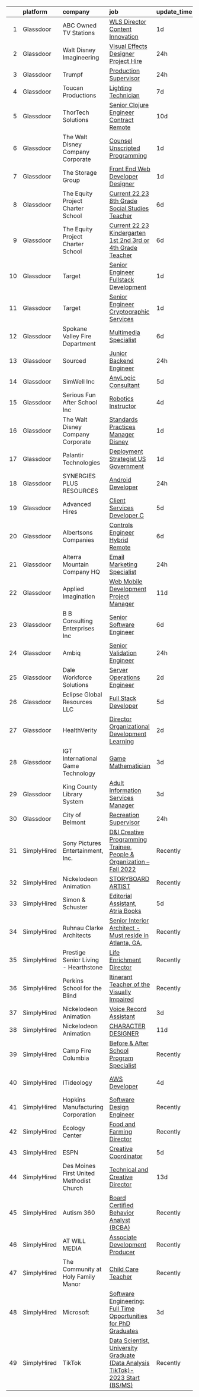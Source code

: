 

|    | platform    | company                                  | job                                                                                                                                                                                                                                                                                                                                                                                                                                                                                                                                                                                                                                                                                                                                                                                                                                                                                                                                                                                                                                                                                                                                                                                                                                                                                                                                                                                                                                                                                    | update_time   | location                       |
|---:|:------------|:-----------------------------------------|:---------------------------------------------------------------------------------------------------------------------------------------------------------------------------------------------------------------------------------------------------------------------------------------------------------------------------------------------------------------------------------------------------------------------------------------------------------------------------------------------------------------------------------------------------------------------------------------------------------------------------------------------------------------------------------------------------------------------------------------------------------------------------------------------------------------------------------------------------------------------------------------------------------------------------------------------------------------------------------------------------------------------------------------------------------------------------------------------------------------------------------------------------------------------------------------------------------------------------------------------------------------------------------------------------------------------------------------------------------------------------------------------------------------------------------------------------------------------------------------|:--------------|:-------------------------------|
|  1 | Glassdoor   | ABC Owned TV Stations                    | [WLS  Director   Content Innovation](https://www.glassdoor.com/partner/jobListing.htm?pos=118&ao=1110586&s=58&guid=0000018359c10939bdd95aba8b64fe0e&src=GD_JOB_AD&t=SR&vt=w&cs=1_8c94d5ef&cb=1663658167030&jobListingId=1008147927913&cpc=C19BE7EA145E205E&jrtk=3-0-1gdcs22avjigq801-1gdcs22bgk26o800-43422154e3b0d8ac--6NYlbfkN0DAFTyt7pbDCC2JPO79CSdi1dIb81yjczP5qsKcZIxgiYm3-7g-689UvJS8MdHcuGOOTsuXguKnA8-nXfXWhSHo9UOr9CXe7372_XeMfSIqbdX-uBzjUJYbtIQHYjFrLbSz7NjjQpRcPE64b_VQStvMJVeeciNnNMHpfqCn7aVNbV9OW4xzjT9Ml9EptYyLW7OiBwKy39TbLVM31MElAy0BqRrT3qoVpfxogKoukchpo3GubnLo7DSWzi0kYIP1MrPJeuXPrAgaBBbjb_myL4tIjagmD3PadXQYFlmX4Fh5WBJQjXLwAc6idnBRMXrnuDWBl-1OxYiaIKhimSmUxPMKln57N8PZ8c4jdmUwDPdPznVeqdu9mY2SKHM8BBNuZHxEmExrXiSkfYITeR2U3a660_pSczSI2E2LWrYZvM6INS-JofQNqzUIMWssZB1RDsE%3D)                                                                                                                                                                                                                                                                                                                                                                                                                                                                                                                                                                                                                                                                                 | 1d            | Chicago, IL                    |
|  2 | Glassdoor   | Walt Disney Imagineering                 | [Visual Effects Designer  Project Hire](https://www.glassdoor.com/partner/jobListing.htm?pos=127&ao=1110586&s=58&guid=0000018359c10939bdd95aba8b64fe0e&src=GD_JOB_AD&t=SR&vt=w&cs=1_6796990f&cb=1663658167031&jobListingId=1008149797574&cpc=451933188B21919D&jrtk=3-0-1gdcs22avjigq801-1gdcs22bgk26o800-08734edc98213cb1--6NYlbfkN0DAFTyt7pbDCC2JPO79CSdi1dIb81yjczP5qsKcZIxgiYm3-7g-689UDqHItQTwke_1iYTX3ZIPK_p2U2SmgmUPBBM1sa_qXvgZ_RYurdh-p181xA1JoYNLkPfGMQHG5B88g_mdJRiIFx_NMvbfZ-lZTnWrzYvFT_WOEZ3HB8NRDIq33n3kqUP0cJYio7gmqqKLRY6QmPbuxbI3EdsJsiQxI5rsZCap_TG2sqLRhJ26623HHNmTdWDt_mI6_zPWNQXi8Y9E-5DrWMYNkal-ybxktD5Q6sR5-3KEdWRYjm5vzL0EZtD97eMW1-giFM4b_oqlnHBgtHYsG0xcPx23x1Jto-haEsmtIbgxfVBH2kxPpuCVctYx1hd9G2ah_KPEE1c9j89nw_KI2si_UzjQOHimOgaAb6NCcLDlO6KipKIXXvo-b7R4nNqP_bvMZAf-e7Q%3D)                                                                                                                                                                                                                                                                                                                                                                                                                                                                                                                                                                                                                                                                              | 24h           | Glendale, CA                   |
|  3 | Glassdoor   | Trumpf                                   | [Production Supervisor](https://www.glassdoor.com/partner/jobListing.htm?pos=114&ao=1110586&s=58&guid=0000018359c10939bdd95aba8b64fe0e&src=GD_JOB_AD&t=SR&vt=w&cs=1_9962e0bf&cb=1663658167030&jobListingId=1008148711550&cpc=D7FE8E303655E3F3&jrtk=3-0-1gdcs22avjigq801-1gdcs22bgk26o800-be499f9201c7977c--6NYlbfkN0DAajJOpGahrbyAr0h8cwItWt2bvbpcx7h8ci7DZnKRL7cxwjbfQYQavhRcum-HV3mO9r5mebsfzr6hfR_o6ntpCJy9TP0FJKJ3mgkoMXlC4lmr2RN9-wFq7D-rpiY2JJQfHE4TQxH3aqlbv-fqDpwzbwdZQtF1B-9MYoTLLv54t8lJk8Su0AOPrGarRTE9wPkwrO1bz8bn6h-sGUtGhoyBLKKmvnqgZtORLYK6Odh_fsiybzkcs2twMV9EQ0bY2ObEZzTYz4J4TA3QHx1XtQqI26Re_FvsgIUhim5Y_g2P4cRvXIOzuMnMXLNdgBFL8_ZHtwgPPwcKKdELeqjLVdvr7v8Btdj9CV2HdQ2L9hKyuVYfVbMarj3HXaw1uuJDFidsVXPPYOSAJ27iJxIIAUe6wLX8cr_zXzkbDWhE0H5YyYCB4xRNLKf32D6NaqSTpLMz4_nDo2E-eTCTKTCdbsJ8UtFJCliD-CGv2j_ICm7iZoBLqqAikLLFmJw2ohk6EwtOTI9UHMnoxkU4KBKz63Lf4kjXuKI92m_KkhdlrIXockVp8_drBZnBQX9ophfw2SjsKdlbk4SfobPXOmGvJwFLMQUULhqi801jCGpHX3sW6JJ2n6aTgnQZGHJasFwBojQK_DIanqSXfmBEWqjL3u4rFQFPlKBwGCIn2hdYtg86XCb44hd6Cu1J)                                                                                                                                                                                                                                                                                                                                                                                                                                            | 24h           | Farmington, CT                 |
|  4 | Glassdoor   | Toucan Productions                       | [Lighting Technician](https://www.glassdoor.com/partner/jobListing.htm?pos=126&ao=1110586&s=58&guid=0000018359c10939bdd95aba8b64fe0e&src=GD_JOB_AD&t=SR&vt=w&ea=1&cs=1_ed171e2f&cb=1663658167031&jobListingId=1008135291578&cpc=21001CD36CB5FE0E&jrtk=3-0-1gdcs22avjigq801-1gdcs22bgk26o800-c47adbf1b617e444--6NYlbfkN0Br99niblOCACIvn1Ip59jhNF7EKT3UotDecxbFzoS5DsstBj_DIRksbR4HBJ_ZMbjkvDmOyGNeJ9TF0fNMCUVy0MOoTtoyh3ORMI2RVBc5jTRzcjFFycmhgcAhYoLTmAuqJ3yuvKLMXGvcndLEHbcW9mC6_YoKgv374I9m9I6XOh-7Tk8lCoTXuNnaoeE60hfPJ5k-an-JVcx76ZdxJ-bJL_WTYNVXyv9e4XYSbOyHhSSEt61y9RJFszsTO4mw6HCV2dO8V1CEaPlPfVHXpc1Sh1ReVlwJbJ2WgUwJJPoA1ROhyKffaQjA7vlikO2jldLqc_n8_LYdpGnAJ4sAjjKEX4cBug1PFEW9m-gf3nTOpjpFyjaFF3mjto5ZqvJLJ49qlPDrK7Nh8Nnm1T7w93i6I0NE3xqjIouEbldHldEkabXEfRVO3Xo-j5ZZOy3r6y_jFpqlaiDvceudZ0WH78eyu84yOyKcUggS06IBM2KWaNbMZNKjpubA_wLVae7OlGc%3D)                                                                                                                                                                                                                                                                                                                                                                                                                                                                                                                                                                                                                           | 7d            | Oklahoma City, OK              |
|  5 | Glassdoor   | ThorTech Solutions                       | [Senior Clojure Engineer   Contract  Remote](https://www.glassdoor.com/partner/jobListing.htm?pos=113&ao=1110586&s=58&guid=0000018359c10939bdd95aba8b64fe0e&src=GD_JOB_AD&t=SR&vt=w&ea=1&cs=1_c6e1c35b&cb=1663658167030&jobListingId=1008129311055&cpc=F17331D9BECC482A&jrtk=3-0-1gdcs22avjigq801-1gdcs22bgk26o800-e3635677af0a4e16--6NYlbfkN0C01UNaBQ680rhInzVQmCw0TGPaO4jl8CGKEaY9c_l_ws76hJBgSx13N1Eegf237OOJ6pdBqqCGPLeSfH_TFDv-KA6QprrhATSAw3tKH75oMXPk1K6qDepyeCc9Muqu_qOdewzK-uSf9TkbdNaKH3R4K9BnBLnvZX5ao6DFuQgouTAzAJJ8yCJxIUzhgYDxdEwrFvhk0FWxiffKpYh5J8AWqUlWb08_PysWCsNH0iOrjF3yKYqXKXAIDmmpr__5oK0T0Jw7WuYqkgvX38UVQLT0Ixmw63ReZU6HOBFxIlWE4Aa12JSZSAPSVD5sP6HDavaHHAbJ_5BmKFW2_zDmJwxR8aP-kRvPeLPg0D-Q5Rd8V8XcVMNG3tX2eCz5DMvXSMGrdRnRg1_-4hCDqIagYvkeYYb0qPCOXcIU2kIn19KplGOG30yTMoqD7zplMlX_a_y0OvNVM3a1RyGGvH-SlZ442_hfOaDdYRyHdF-ma95EeB4BFJpx4llkiP8Lh8CNFvaL2-Sd9l4B7wmQomBFUzcU)                                                                                                                                                                                                                                                                                                                                                                                                                                                                                                                                                                                  | 10d           | Armonk, NY                     |
|  6 | Glassdoor   | The Walt Disney Company  Corporate       | [Counsel  Unscripted Programming](https://www.glassdoor.com/partner/jobListing.htm?pos=106&ao=1110586&s=58&guid=0000018359c10939bdd95aba8b64fe0e&src=GD_JOB_AD&t=SR&vt=w&cs=1_6c6b3957&cb=1663658167028&jobListingId=1008147927899&cpc=ACAF1607C5C1E404&jrtk=3-0-1gdcs22avjigq801-1gdcs22bgk26o800-6a64e21ee33c7aee--6NYlbfkN0DAFTyt7pbDCC2JPO79CSdi1dIb81yjczP5qsKcZIxgiYm3-7g-689UEQatzShMJRW3XKy3Dg7TXGxE0Ig6ecG7u0ReRPkMakqQTw3njJXxNTxDyt6n7d202nzghcTyOe6R1ZtKJLOFqNqUUd5ni3P-IcnAEo4YbGJ5xUaME4uUbvlI5PiBBwsfG9Kw55J0xcECD1W68KlLgFJLxTsEumk-wA6Y2fGH-S3Z5X9wHbFnPT2_-yVqzvdky4i2ttvQ4g23-Oz7Szu-CWkfw72iGFxTaWsaBBV8NH-rQQy1CnaVg_BoT5j3afVEc2J3N-QPHW1Es3da0ie6rybTiaTuCyBQXafXLLu_t2I9_HN4QbaneRk2EWy4paSQhpCX36OLYQQPlt6Qcgh272jX2Mr5IRgVD0U9iaYhGlQ4Hb05fxngLWBd0dRWAQei)                                                                                                                                                                                                                                                                                                                                                                                                                                                                                                                                                                                                                                                                                                  | 1d            | Burbank, CA                    |
|  7 | Glassdoor   | The Storage Group                        | [Front End Web Developer Designer](https://www.glassdoor.com/partner/jobListing.htm?pos=129&ao=1110586&s=58&guid=0000018359c10939bdd95aba8b64fe0e&src=GD_JOB_AD&t=SR&vt=w&ea=1&cs=1_a7b818f4&cb=1663658167031&jobListingId=1008148051608&cpc=F5E96E35A1725171&jrtk=3-0-1gdcs22avjigq801-1gdcs22bgk26o800-78d3d8d32a8798a4--6NYlbfkN0CM5qzwNN5bybBVuLZDII3S9Xzab22_tmJMvC2L_2_-xJYtLxOT5WdC4Q_Cnh3dag0itQZ3fpXoyHSMiw-_rJ68ItzGMx7A3NjmVksU-eR7hSiSxf-PmSpQmZOBNLenXWdxG-w5kESHOJ7-oDeCl9EUm_r_g-p2dSSk-UNX-KexW7pKVquzrVD4AV4Q9BEqD7QlWilPN2clNkRX2O_VGlGFvaZLOdMcTUt1CZD43avTJKcDbcZeprGriIV_7ROwEXyEf5mCuz8GB8c5KHqhkbUm23kUYsEbXXf6xXx4tlRHzmruGlSl8vIpkI0tmLlcEEGkpxTEI8DHLi4fGBX5N6U1BhPOMTlRVW0qEWVopYGkm6o0tzcaENmD5M2bo9vVEy9zR8e79E6T_02Ytu9ujskqW82SzjUspyt3BBLmJL06CazyEnOmHSIU0L65FCDlqTTTpc6VbZ9jx0TEDWHkEibcp4K2segLzgY7FvPoJGxw1-51tsE5ZN-982EKdo8PcRw%3D)                                                                                                                                                                                                                                                                                                                                                                                                                                                                                                                                                                                                              | 1d            | Remote                         |
|  8 | Glassdoor   | The Equity Project Charter School        | [ Current 22 23  8th Grade Social Studies Teacher](https://www.glassdoor.com/partner/jobListing.htm?pos=130&ao=1110586&s=58&guid=0000018359c10939bdd95aba8b64fe0e&src=GD_JOB_AD&t=SR&vt=w&cs=1_7df356d1&cb=1663658167031&jobListingId=1008137198643&cpc=5E31031E1AFF45A7&jrtk=3-0-1gdcs22avjigq801-1gdcs22bgk26o800-71500745bc100390--6NYlbfkN0C93upiE8thzg6xsLTjPJKvu7gGlu_IOQbmT2yelkdLsJXzC0kHcpQF3cqYYict25-XGwHYEPkxvMgG2_LIzGOnOV3ET-4W9VHl2gDSJvlmBhkPL79T7iH-bcLV-V7Tf7FeR2h0dyH9mq0WN_A1DHyl-9eB-WxdDLS9-xLWS-O3iblS21vEROBNpitXxm87jyOWpzKfQ4rWSg86uF2M9A1vgYDcBUkT4nk01u33OaR4XoJ1z6l-kJY2VhrDVHHCVp1SsTLJGlKnG316b0hZQ7PNIgxk1XymYUocpNir0qa2VS8J5IRADSlzGlK84vAqYhhLgzHV9rtZLrvToZYZNYLaAh02qg4_qnZBC5oT2CAZYENADm83bd5WD9-2iTnqer57XlzUBaBcnJufZdf9zxsnk3571FBMR2Dof6-g8zIXc_tS0CRpDCQD)                                                                                                                                                                                                                                                                                                                                                                                                                                                                                                                                                                                                                                                                                 | 6d            | New York, NY                   |
|  9 | Glassdoor   | The Equity Project Charter School        | [ Current 22 23  Kindergarten  1st  2nd  3rd  or 4th Grade Teacher](https://www.glassdoor.com/partner/jobListing.htm?pos=120&ao=1110586&s=58&guid=0000018359c10939bdd95aba8b64fe0e&src=GD_JOB_AD&t=SR&vt=w&cs=1_3ed27469&cb=1663658167031&jobListingId=1008137198642&cpc=76BDADE3D6D9A820&jrtk=3-0-1gdcs22avjigq801-1gdcs22bgk26o800-28ac9848ee1674b6--6NYlbfkN0C93upiE8thzg6xsLTjPJKvu7gGlu_IOQbmT2yelkdLsJXzC0kHcpQF3anZ5LRxxNMPTaK6ChwGJoP4zXixlMq3HTL3iu_uhnUEv7kBpPmNt6qlT9wIwWEuwo8HnV8tMxoAAq70Iw0-nDKpyxBmKmJURlLQkBG7I3fBlwr9iucck6jyUDkJmWckWOi6otRF7-P34OMGyZ2jZoIBALttPQPo20HZ-A6l3TDMQthei3d7CJisVRr6fa4Z0AJsoOLI4mUcDBlGXDFagjDqYMpVWhZJ8PCF15czC5lw-spL2Wg06sRM_zzYGFLlW9xtDRzwZq7UYC6Hg768RLNJLCkcV_ySqe4NqfXV4VejVlgvRXavgmcHlRXJXZS_egx5ndAsCwe3DjNI8JF4Rov1iS-tfO9Q-iz37nSxTXc1m7wkXwS0ron1aYK4NGsV)                                                                                                                                                                                                                                                                                                                                                                                                                                                                                                                                                                                                                                                                | 6d            | New York, NY                   |
| 10 | Glassdoor   | Target                                   | [Senior Engineer   Fullstack Development](https://www.glassdoor.com/partner/jobListing.htm?pos=119&ao=1110586&s=58&guid=0000018359c10939bdd95aba8b64fe0e&src=GD_JOB_AD&t=SR&vt=w&cs=1_82ba9edb&cb=1663658167031&jobListingId=1008147949144&cpc=5E31031E1AFF45A7&jrtk=3-0-1gdcs22avjigq801-1gdcs22bgk26o800-cdcb6fbcd2b78dde--6NYlbfkN0AgONBeCfCTVljpwzR96jFX3mtyFC--n153CYnqiKkqIbEzGownH_L0_wgVvmdp1a0ADA_UfW-7ywwjK33zKh2lo0IR2ut52CiDfFuaOBIKKAtyJRZ_xQiSOPTz3VCfEwpsIGj-4tpWTJ1Nd7nXFz-JKxPD9PHUi9D1iF-RIuZWPsSD0BpBX5CdBPDgJJzmiRQn-yf-aNGvhkPdB2fLh1li9_Yia-qJDrWCGP4HPkjuMqJcB4fU9nEFR16LVkSf5fIeUUMdivnQs3EkXUykZOFWrWrcEzNBE_H5FtEbNZ536Wdll-QpHFipBKxbwP1FeLRZfQxJGgzYkNbwKcYRnO-FBaVPhVttBQjs0YoePHJF2ye5wqYYg8e5ZpxrtJKweEiUzD5lOEuBNqG80w2CMQfNsS7l_LOdmUA5kZeFKr4icsX2QWzkXRujczN4d5hDGkvf2apEkgs2kw%3D%3D)                                                                                                                                                                                                                                                                                                                                                                                                                                                                                                                                                                                                                                                              | 1d            | Brooklyn Park, MN              |
| 11 | Glassdoor   | Target                                   | [Senior Engineer   Cryptographic Services](https://www.glassdoor.com/partner/jobListing.htm?pos=128&ao=1110586&s=58&guid=0000018359c10939bdd95aba8b64fe0e&src=GD_JOB_AD&t=SR&vt=w&cs=1_2939a4da&cb=1663658167031&jobListingId=1008147949122&cpc=07D58528F3898F33&jrtk=3-0-1gdcs22avjigq801-1gdcs22bgk26o800-cd5551bf2ddfdbe5--6NYlbfkN0AgONBeCfCTVljpwzR96jFX3mtyFC--n153CYnqiKkqIbEzGownH_L0_wgVvmdp1a0ADA_UfW-7y-F7SHv8cuvwacPSNA_AIuny5ouccDbrmM9qL9EwBpeSMx0ZIbXsONHcbXv-kBFxzVxwNu0qge6IHzaJMxxmNn4exb03p0wcMJQ1HMQ-2IDsGvy6C5_HJq4nuJm_V_vw7uhV_XTsqATNGeriZgOnSGPqaljr41iLn7d9kLBycKeBO7dKrCiLbCNa3U9Un9OdVGadgZEQEmMVTiHznpVBYgJnwAQ7UR5fCGtFzcHyjg-JFydJzYraHjJvnhp5IMp1pJeyl2hCaLQMZ2G8sc-6dF2POseiZTg2-W5pBp3JrsGCS2xkgrei_HbIEGrhqqpho652DUPbdOU5s28Oh9nGEMtXyVgnNf9f0IJskGE9w69cdtfsbkTTi-dGakatpfkW7g%3D%3D)                                                                                                                                                                                                                                                                                                                                                                                                                                                                                                                                                                                                                                                             | 1d            | Brooklyn Park, MN              |
| 12 | Glassdoor   | Spokane Valley Fire Department           | [Multimedia Specialist](https://www.glassdoor.com/partner/jobListing.htm?pos=115&ao=1110586&s=58&guid=0000018359c10939bdd95aba8b64fe0e&src=GD_JOB_AD&t=SR&vt=w&ea=1&cs=1_761a6ae7&cb=1663658167030&jobListingId=1008137683547&cpc=FF950A86FEA5DF54&jrtk=3-0-1gdcs22avjigq801-1gdcs22bgk26o800-8b41addf6e98c362--6NYlbfkN0C2SVAOpOeIWQkPp9EeCSLxTLheLRty2uanDx8E9nXZ3g7Cffj4cvvBc6Luu62IeSh63Gjc3BiW3gHdmv27RBQ2UL3xAtjI2M7F8vNeFdUoYhfkPoAzoA0biGlhf8UxaHD_fnVBWElKn72wxuIyPLi2C7nI5aNoQIc0hx_jM6Pj1zjAGFYnWoNtC7o9uIl7kc67GnbIv6vpR8SrmVHJttDEMySAX3jyyFYnCN2PvIF2K4Kp1vXYPQHt6OValJIqyctiiHoBBILxGg7pZbZmziuQIKToZ3waSERsiZDs3Q3s4ZQN_rA-nPcoBICQlyHDAI_y8Vst9JRH6-j3LcDEydPuR9bQrGUs6-vBXpcm7OUNxcYP-o9q1xaBP2DFyGvnYjermNumd75UU66X6XYwChLqeL8RtkY-r4wybM-nIHQ6xKlsxljIo2vHRLOAIc3JGBxUcqJ5QyuDOSrGMxDfn4WdbP7J0PMbqHV0tSTXOHv1Ppf2sdfyNI9YEQYhO5md4Xw%3D)                                                                                                                                                                                                                                                                                                                                                                                                                                                                                                                                                                                                                         | 6d            | Spokane, WA                    |
| 13 | Glassdoor   | Sourced                                  | [Junior Backend Engineer](https://www.glassdoor.com/partner/jobListing.htm?pos=111&ao=1110586&s=58&guid=0000018359c10939bdd95aba8b64fe0e&src=GD_JOB_AD&t=SR&vt=w&ea=1&cs=1_ffeb6359&cb=1663658167029&jobListingId=1008149216897&cpc=9C938E8DE9AD6C02&jrtk=3-0-1gdcs22avjigq801-1gdcs22bgk26o800-1aaa617eb9a00b9d--6NYlbfkN0AQtCoWIo22qYMy0VnBT_-Ke7caQrNIdlGKghY1t5uMcSL84JRBqKKCo__LMtf2lSRWKMubrr-AMcJz5mQdyTQ8WCvZMvaAXlOBiAr7r36ur9TlLZYIststeQ_YzNxDFEnMdiVgXHvhK-Ydi_Q_hxXamOFVsusf-K8RUVmMG2Bam3pTNZdSA0LcLnxtRzmBAqzkrQ4H-R8HE0rDSVDRSBD3Y1dNlS2KY5S43qAm-k_dFgis1i0O1LSBrxllzHmpJEpgC07kvFfvXZDvOM3zWvTiWYwSZSxkKz1wwISqpmDu0zDugGjjMSp--UQ_YRHJN8JkjD_mfE-WABP1ZUGSSEy2vhOV61XPnFHiebqT_DcD4dtkXu-2jIbaZBKooHqgGm9P7bpsDTZ_pATu4Qb1LV7vz5oezdq0inDkB0pcolKpHhCX6WHYUlBkUYnIMpDAFjcQsImjg7R9i_e8r-1s7xVd2NkW_ENnaTOweOFdYL_H7UHVD1p5rbk_lg2JR8Tv-Wen65V5u2ojIQ%3D%3D)                                                                                                                                                                                                                                                                                                                                                                                                                                                                                                                                                                                                         | 24h           | Wake Forest, NC                |
| 14 | Glassdoor   | SimWell Inc                              | [AnyLogic Consultant](https://www.glassdoor.com/partner/jobListing.htm?pos=112&ao=1110586&s=58&guid=0000018359c10939bdd95aba8b64fe0e&src=GD_JOB_AD&t=SR&vt=w&ea=1&cs=1_4042c2e4&cb=1663658167030&jobListingId=1008139747356&cpc=87A0A889578C8297&jrtk=3-0-1gdcs22avjigq801-1gdcs22bgk26o800-730f52a84de55cd0--6NYlbfkN0CmOUNV1FK1yJ-SieeA08eZKdo3FzmEoZkXlLDvXLodeTO1_qos8bYbZFJK_iA6g356twlXV0wx9pIeitZjsqZIGOCOY1TtLswT0AlSWapU4PQP7TZ3cA03Zgo65Zi3apqSTCM0dDC1TqBknKZ6-3j6qtxsm4xL9TrSAPKfduCXZYtwUZs2zyySXrtFEf7xV7aHmKVXgP9-9MQmXowea-LEVNQhGPBbTLIFcuDGZ94l36tlU6S_TXDsTTU8JG9mIG_MUTtTuVqADbMIFGV-5-aNHxaX7tlN5hzt-hoBBuh6tYphAPiWeHltXMMjXo4kloSePMVhRDhrZUGDB_wsixOF8HaEntyWIec_roWQ33CI-N8UtgtyDnzkS3C0atjuFHk5kavbtIjm3Lvv8NehJSFJyyBomUpEljfN9CXuHwckZZBa_qJnrcB4bZv4sEiyO-cCH1JmJO9kVrtGh1lBvocMLUHx574ay2PuUy9wVsGu2LTATmrrIVgZGtYpTzC_Rvw%3D)                                                                                                                                                                                                                                                                                                                                                                                                                                                                                                                                                                                                                           | 5d            | Remote                         |
| 15 | Glassdoor   | Serious Fun After School  Inc            | [Robotics Instructor](https://www.glassdoor.com/partner/jobListing.htm?pos=110&ao=1110586&s=58&guid=0000018359c10939bdd95aba8b64fe0e&src=GD_JOB_AD&t=SR&vt=w&ea=1&cs=1_2e6cc4d6&cb=1663658167029&jobListingId=1008142327136&cpc=878687325D2A5CC7&jrtk=3-0-1gdcs22avjigq801-1gdcs22bgk26o800-1fd3857154e27515--6NYlbfkN0CDsY-q7dvag5XjP_DEKFFqcl2CAeA-SUrvU4O-kQ0gC65fTn59L2cmbk10SGn4sVCm21BbgI_XLZWB9f5uvnmDp_NYD6OEw38jLLsyQpx5PczQEKggiKW3l0NXEfZqh9_dU7eX9CsGnEIfXxqSPaXKhvOoR8P89ctU0FkovzaLwT1JfsEUDv5Jxa4sXIEPTbKzXky5NKnV-YM3QRj66LkqRc0hX2UhiP_YlunqwNZaZgW3WY3SrZjOnpiH0eklzMe9BmuG18Cz1fLsI72_vzsPdnlU4JgfgyxZs3fvSjSo8Nn2EfDIOCz5xG4sqqdxuqaWpYLJG8FfAg_euysquOmRCYi0D6ubMyOwrk0l_3RCOhCthqSw1rMfX-08oOUwXmtaSLU1iw7x7IYYm_U-9CR7p6b7GI-LO_CXB19Bt-p5XaQeBzFKy5__-QLW1H-tiRLg1BWK7Df8PUeG9AsHF0azqD6KFMVx8TUYPSLvFkeDO4H_ybC9uwsB6Mb44T8y3AA%3D)                                                                                                                                                                                                                                                                                                                                                                                                                                                                                                                                                                                                                           | 4d            | Queens Village, NY             |
| 16 | Glassdoor   | The Walt Disney Company  Corporate       | [Standards   Practices Manager  Disney  ](https://www.glassdoor.com/partner/jobListing.htm?pos=109&ao=1110586&s=58&guid=0000018359c10939bdd95aba8b64fe0e&src=GD_JOB_AD&t=SR&vt=w&cs=1_6d994612&cb=1663658167028&jobListingId=1008147928077&cpc=A0032DE20586B9BD&jrtk=3-0-1gdcs22avjigq801-1gdcs22bgk26o800-b9806b2547461c7a--6NYlbfkN0DAFTyt7pbDCC2JPO79CSdi1dIb81yjczP5qsKcZIxgiYm3-7g-689UEQatzShMJRW3XKy3Dg7TXNFH0AYzeZdxFeAv28eE9B7hyDzMyPcigaft-ZOrIinCIdFl9DtO8tt-O21iw0aiFLBXQdaqG14UHhtYtotbxv5p4GPtdGJl5LhKgi-wmpAE13aEsUxp3RwHw6vHNBdK08uqZLVMSv14K5KEJMZxhdCxedjNyY-lG_h31zAESSxw7tVjovSFgmWL9JcYqFKAzb09bVXRIloc-S-Fk98nCWo6ZnkisYsR_zT_WNReAkbPflC8zgke6MRiWvhQ8wCVx4Jr-22vPGgUZ9JF38WIaIW-uFQMJVMA5VNqrdmXDKu_mpakG4fTEVp6X796HPh07YfRyK7rqJik1kj8LVr9Ip7Yg8QxHBEhGU2iUR6FihNk)                                                                                                                                                                                                                                                                                                                                                                                                                                                                                                                                                                                                                                                                                          | 1d            | Burbank, CA                    |
| 17 | Glassdoor   | Palantir Technologies                    | [Deployment Strategist   US Government](https://www.glassdoor.com/partner/jobListing.htm?pos=123&ao=1110586&s=58&guid=0000018359c10939bdd95aba8b64fe0e&src=GD_JOB_AD&t=SR&vt=w&cs=1_960218ab&cb=1663658167031&jobListingId=1008147896907&cpc=18C9CE28155C17C5&jrtk=3-0-1gdcs22avjigq801-1gdcs22bgk26o800-1e9091a27b681fff--6NYlbfkN0Brd2bbJv--kwJLf5E6dthOUocw0FyT9949Kzz66cUevmgVuLUFWYj_oOBcuZnSDrNrldLDj48FCgdIOMQ9MgcziVHhnZAfoYUtv5YzuwdhWfNe2nGf0X0aTBgKpmIOlzqTD6ULyRRW1FheEsdF8K7BeKTm_iqFjku-tAPqLeCF11vuzFID6MuefvZcr3YUtznFcVti1mSqITVdkHqqErJH-oQ7qsOwBeU-ofdsdbTn3etfddr6IRhZnNV4yGUb4EGcqGMgoPrR_G-JqI09ybVN8kTvD-q8T7gL4VdS3ueMqUIGU_PtJFinL_AV4fhwDhezpmPwdhVphvy0pX8iU9wZZJoA2dvNFPHMY5P9VWILn4y_nTzCzOT6uFYZau57tmO7T3rsHqytGgsAAUzjeIjbIWUvROq_uUD25UX3TkPE_o_Aadq2V2VZ)                                                                                                                                                                                                                                                                                                                                                                                                                                                                                                                                                                                                                                                                                            | 1d            | New York, NY                   |
| 18 | Glassdoor   | SYNERGIES PLUS RESOURCES                 | [Android Developer](https://www.glassdoor.com/partner/jobListing.htm?pos=125&ao=1110586&s=58&guid=0000018359c10939bdd95aba8b64fe0e&src=GD_JOB_AD&t=SR&vt=w&ea=1&cs=1_f603cba8&cb=1663658167031&jobListingId=1008149002148&cpc=AF8BC9077DDDE68D&jrtk=3-0-1gdcs22avjigq801-1gdcs22bgk26o800-92474b280e413340--6NYlbfkN0DRyYbAE6lLqrLXLCAdUhpNx2K7JVOe8ZbX2aWu8-vU288hcUkAJ0rqSJ5PtT1HOYfuPjRMnAldpi9zxa5Qzc6V6L9qA7VxvRsq-70Wgce7pae9_nxbgIlJi6cWNHytHYfzWO0sf_fpK9QONu7h4Mi92TNf7b0I3_VbNo-Q6Voo-I63aUWhfNi_dafXzWYo7UdE2INkdVp8QNeSqYIN3h_tK77gjmdBBAsFKSACmHeTaN9W_q5bEM0kPRItyzu9BBECijheyVx6tviBF2fF55p0m_Tx1NMAedzmkPSjBuaSc12YgAykua0LZOuLYWzbJtICUqgr8ozp0vts_gCBFodcW2q2_m3lZATyBfxN4G03Yww2_ByaPRvzPncYWKC7dmnaPtkGakF3318o2e9WQId4KVo4G-rarIfbMBMEspk9E1ZK3eIo822RoPtibB8GTjpOzbxbV1qincXNxhCGUlowBkGiUQHuJw8GZD5aNW56eUw0YIMcsvLNIZV0dCExK7Jix1WzivJsISRNQ0glrzM2kxK1m4w22IE%3D)                                                                                                                                                                                                                                                                                                                                                                                                                                                                                                                                                                                             | 24h           | Remote                         |
| 19 | Glassdoor   | Advanced Hires                           | [Client Services Developer  C   ](https://www.glassdoor.com/partner/jobListing.htm?pos=124&ao=1110586&s=58&guid=0000018359c10939bdd95aba8b64fe0e&src=GD_JOB_AD&t=SR&vt=w&ea=1&cs=1_624e4f5c&cb=1663658167031&jobListingId=1008139376381&cpc=C0FAF87ADD587446&jrtk=3-0-1gdcs22avjigq801-1gdcs22bgk26o800-6ad82d469d140fb1--6NYlbfkN0CuPofylY8s1Vlfyi5lv-RomZE-zEhgWrdUVG3nVbZ08jwAtcW6DAxEGJGVaVGbcTLx2GlxLHRJiPi4wwIBvM6qHkdBr1VDxMb_NtTS0gz5dNU_LoueRsIIsBwHuTvErv7IMSRcE__7iYO7Krv5vN-kdmxXm8xqX6PlWu6Kh2u3gXvtIxTOIExLgp3fYaDQqWdncrUfLJuLxCifeMnEtttB2uuP-aMilV4MzbhVKn0zJOyPSca0uFitCNhY9YNKfdpfBONSstlo8anyCcj4jZobvdb2uBlVr_OgGd4SXKhCljLeBEjEg0LwNhnxh7xgtUiajJo09oOemUViD7Dlzd-csq8cEWORQwMVX2iBJryWxhIoKuCxD0hWRK7-NEkHLn_Ym6nHlWImYzxrNQZKKmvBjk2CT9uGcit7lxhXS2gDQBxz0Yt63tsWD196CVcoEAVI9D2WiugiCJpKJkaTU8aRX1Tzbdl1R_fH2EAMBPmQORImtHcihoz5Rhfh4cxN1LRyNT2XciYgPZ8GtGXfBdJQf9U54i6Met79bnmi8zmQKQ%3D%3D)                                                                                                                                                                                                                                                                                                                                                                                                                                                                                                                                                                 | 5d            | Great Neck, NY                 |
| 20 | Glassdoor   | Albertsons Companies                     | [Controls Engineer  Hybrid Remote ](https://www.glassdoor.com/partner/jobListing.htm?pos=122&ao=1110586&s=58&guid=0000018359c10939bdd95aba8b64fe0e&src=GD_JOB_AD&t=SR&vt=w&ea=1&cs=1_530d1027&cb=1663658167031&jobListingId=1008136768032&cpc=280AB1FAEDD8D536&jrtk=3-0-1gdcs22avjigq801-1gdcs22bgk26o800-484a3f139c2980ca--6NYlbfkN0BgA9z0-mxaI26Y1-52GAkfCBkpPyf0ZDGDYDeLSyvdvgIYQIaYevQSWSVOrzzuA8SyVfx5XHpSo4SKskeZPA6Xxoi7OKnTxJbOHV_JidbteFkd5oHcDEQxcRA5-5BohJfhvF168iBOBhkH1VeE4t3NWInAlDnM7OlOChWYSuDDv8BQCKPzeR8LMkkOhIH59w_1WG8YcU6zGUIeCks9ya9O6oNEDbfcZrIlmgY0d8NLTjzJNJhuvry3xEZG3bsJfeW5Llbm0bCncNwyaFZrDvhgTd_BzGbq_6HJgRjacO7dhD-NTyJk34579VT2UmNLw7qr9aLibl_9FJSnOdXGF2naBTZFfDlHEiiD6oGW8o3xYc_nyr6iLBerf62fupoE0txOMdfQXbrKzT2G5w02kOKjWWbulNp5CCHGr6ClHWuj92ryqtbcqt0wKe39P_lX4HtKpfuIlRJpLcgODGKyz1or6J36ebBudWtUYgYV623yqo44JdMpkyBaaUXRDpRS9gJnw9PdR-JdbA%3D%3D)                                                                                                                                                                                                                                                                                                                                                                                                                                                                                                                                                                                               | 6d            | Tempe, AZ                      |
| 21 | Glassdoor   | Alterra Mountain Company  HQ             | [Email Marketing Specialist](https://www.glassdoor.com/partner/jobListing.htm?pos=107&ao=1110586&s=58&guid=0000018359c10939bdd95aba8b64fe0e&src=GD_JOB_AD&t=SR&vt=w&cs=1_ce0b3f9e&cb=1663658167028&jobListingId=1008149307677&cpc=40021B6B9FB64F38&jrtk=3-0-1gdcs22avjigq801-1gdcs22bgk26o800-28f04406faf68657--6NYlbfkN0CJbQSB3L26edeJ4Qq3ropmkMntCbW7ELI5jV-r_G5MfF1JmRjBKfTw9Rc3ahl8WDE17qsr-E1_VhNxz-8H8unk3Vq0818C4DTikaMt4eA2uP7oN5xdYpgl7wJgs9Xf5bbU1DQXEPEz37K0KVp6iZfS0ZhEZcitJO60EmDf5ms4Q12_NznHZTvdix7lXRFblGkT65b7dJQSsaPIKcPozKit8diMbFLKM5LYZURwcUg0AyV0BT2NcWc1T7kdJ-nHFmhu5AvPjR8Xo6BmYTM3XQte1CwfShJ0HgahHoFR3rXiOGCNqLKkgZVq9FLZuAxMFDP2tCco72RJrdonFoSn_iQWcy1vX0THqXRgs3rFy54oySixzYnfn7rc6UWwD8mis28ro2YRtrDLzj9IWLOJvWIff0EnxWFz0e44wppORtLNhW5jsNrDggk6sZeihikfH3wkiMV2jHc6KUv_Gvkou5SUwehNi0WW76--9nVgJ2WL0frvWrHHxUaZa45RisVZ7WQLtNd4h_57x2ITgzStvi9VpfDf-HPOFsiJ6GXJdTgjf8yXBHVdAmf_L0sd7K2sG1eRCcNZllgbvRhAzb0pPpPpt0oaUwFIRZkhwizAqPomlA%3D%3D)                                                                                                                                                                                                                                                                                                                                                                                                                                                                                                           | 24h           | Denver, CO                     |
| 22 | Glassdoor   | Applied Imagination                      | [Web  Mobile Development Project Manager](https://www.glassdoor.com/partner/jobListing.htm?pos=121&ao=1110586&s=58&guid=0000018359c10939bdd95aba8b64fe0e&src=GD_JOB_AD&t=SR&vt=w&ea=1&cs=1_c98bb575&cb=1663658167031&jobListingId=1008126068788&cpc=47CFDC01B3F81FAC&jrtk=3-0-1gdcs22avjigq801-1gdcs22bgk26o800-967001fb6339d0c4--6NYlbfkN0D8j9N0G3bmE7t_bRxWCnyO3V8nRNicLzIRxQmtr6sajpySE73H-8XyYuMVWJAUn-PsMBhLwMRDb0YZvULODT6jIByKHdDa8IRdDZW5w6mwl8KyIoL4D0srY5ZPSznRyR43el31ghDhnTW6WOPafp_HAo7HpgSw525uYQCl04PvkKK9mk8_TgJ1dUbaLmwblEUPtgOJPEWfZvkUirfFHDe0VHqmeZBJ1M0rENVVAs0r-tzAUVX3cq4Eep09DcqXmzbN8ziCQ9LtSPjFnFUmvYtmVKUhkGFgLVk-qJnc3LqsG9PDU1jgiQGFSPhHKB48Ux-L5J-k3FfCl07TgMiK-E7Sx8NcNzcRVT9nj4n_GwH5t6SNByCLtTTXiWPKlkNG4juxsb5bj1R2Dv_A_Lfy5AHTa43Tnk7oQgoop8h71caP0fuSyJRCaAXirT-Sh2vb5EJHFFEqIHsJhMvt59yf25j-xtng2JqPFVhio0ckmx8xT2tFmY-8IvblSF_Mgqsl6EpQM0VengMYdy3da_uytxobWs1OqIrEqjk%3D)                                                                                                                                                                                                                                                                                                                                                                                                                                                                                                                                                                       | 11d           | Remote                         |
| 23 | Glassdoor   | B B Consulting Enterprises  Inc          | [Senior Software Engineer](https://www.glassdoor.com/partner/jobListing.htm?pos=104&ao=1110586&s=58&guid=0000018359c10939bdd95aba8b64fe0e&src=GD_JOB_AD&t=SR&vt=w&ea=1&cs=1_ae144a0e&cb=1663658167028&jobListingId=1008137034621&cpc=D6DEFEE27D6A642D&jrtk=3-0-1gdcs22avjigq801-1gdcs22bgk26o800-45d0e70735b43e8c--6NYlbfkN0C2ruSLbldHgJRxGqX58M4ekFWuaOJ1Xy3nZgzYPyc2K8SsvUP-IilMWOidNVd1JZoKgfTFo_UCyfo_9BEnZhxx9rncvELtxXpBX_eelew33Qu8EQwICU0g1mEVCTqyoSUGqLbCnU35P-7R3NNUWauFMbCA0oGh8QbPp6399aaxDwLFqWYDOa5fzM7vfLPTVsAQIUE0nlfxG2SW3glUS03qQ4ZTsmcz7gXn_ro05qMHidJxCVlN_jRl-KgWrmIqqcJP16gIXqATbqoGBx010aEIzIVgGVRT9Ge8mbmFu7qjjXxbk5j1vk9QApSETCwX6_aGfrdIeHDgpQJRdbjN0OBqKTbZuxRzkTobxwfL2ZOXzwGrswPHCcLNGmKl7JE5D1DQrznGn3XCf3UK6emNqOGQwUc_dfTS0JhNyGlZr8VeckC_F_cguVhV0136PPdF89J7d2ernWxtqzAOrWgB7ihgiDfje_YndkDx_Og3UmtJWYOfZkpgNHbX58acrknnzO8E_F6DRD_E6A%3D%3D)                                                                                                                                                                                                                                                                                                                                                                                                                                                                                                                                                                                                        | 6d            | Reston, VA                     |
| 24 | Glassdoor   | Ambiq                                    | [Senior Validation Engineer](https://www.glassdoor.com/partner/jobListing.htm?pos=102&ao=1110586&s=58&guid=0000018359c10939bdd95aba8b64fe0e&src=GD_JOB_AD&t=SR&vt=w&ea=1&cs=1_e133c911&cb=1663658167027&jobListingId=1008149163572&cpc=21B3A9F41BC607C4&jrtk=3-0-1gdcs22avjigq801-1gdcs22bgk26o800-574cce4632b62f64--6NYlbfkN0BZLUNj6dntnlH4TSXSOdG8yQcdwStecFhpMMqD2uPJklrJhR1lvdipEClywUliL0d1k68Dg5PO_RaJEZUxPiEPGio5DwO4Rxva7UQQdPDH9uVLHsAWB05UtqUuEp4-UZ5LD8Ur8UB5aCB4S5VxskmtRe4slS1aXyCtoppbVjmIyDzTB5gFIIT9qg8CvgVV9KEIN4mNgQJMe4rURnP-5rc8n8DElU65mwlyYL-VLbU8-BDZUYN8R9OGfaBDwSDSzDhwvDSzwWviqVFzoR-zNV8zYyF0DRASzJvjYsq_G2IIQTpJrL0zXRZ5dT7zF1tsQrs2xha34yMW2NoMvU2pBijNw0YjJLGUxPiDtzUYSGAitzePfjwpCwKd4maT5p2YuWxhe5eND3rjEhXUzaGy_yDcxJ19V5D0y27kI8ZJoE5vvg5MQevrwybVhCoVMPq-5YrOWs_YtHqeSGgjTEVMFF7fZF94f2rjSnS1VU9PtlSe4_H49tFseLW_rNNxTpE5i2tCgTQL31QsGrZwgOIHi1yJ-LQk5ycfgeLcErUXFnnpiHQq3EZOiLoSLxLQxki-MWpVxrTlc8bPIw%3D%3D)                                                                                                                                                                                                                                                                                                                                                                                                                                                                                                                                      | 24h           | Austin, TX                     |
| 25 | Glassdoor   | Dale Workforce Solutions                 | [Server Operations Engineer](https://www.glassdoor.com/partner/jobListing.htm?pos=101&ao=1110586&s=58&guid=0000018359c10939bdd95aba8b64fe0e&src=GD_JOB_AD&t=SR&vt=w&ea=1&cs=1_f3a7af9d&cb=1663658167027&jobListingId=1008146549550&cpc=818F6E3B92A5106E&jrtk=3-0-1gdcs22avjigq801-1gdcs22bgk26o800-373ff769f677e622--6NYlbfkN0BacEE5PnZWdXMVcLQevhodzLUEYzKqAjksMEE8XV3Vs3Z9005wdWTevJRcYX46Q95-_EgVtNLDETH0uPmZ1otiJ2xcOC_rejuuWrthwb9b7LRdVpjA4W5twq_Rj3LhTOANvkb6gZCST2roXYd8z1vJXFm_Ulj8cszD6FPulw7HNaakn9qKnlowTHWfoIl2r4dNnmqwh1RV1LEXlROdsbJGeBNAB75SPSvDa4yNCqbyI1q_X_oBAbVrDd3BEPaWR_xcoy_fd3H4EayiCmzuEzyHeOI7nOhm1Z4dHyafJGp2f40pE76lOu-rGp6SMMbl6LGB61jQZKj_abuLyKuXFJf7PY8D9JiT_jwqSjNHYzHU5FMAkTnaE_xmFIzveZG5UCL5vinQi3wPNw2nCTjFRf3tKRNco_1lTL6fv5cxVq5hlvqBEnASBRcBT1wq6NpivifsTNFVmH5HyXZQ7s1UXZNGTTV9RQr50yrv8WppD-UqMIvNG8a1Tp8nKlHb5VNe13mdTLz65hbqM1LZqG2S5bXi)                                                                                                                                                                                                                                                                                                                                                                                                                                                                                                                                                                                                  | 2d            | Mountain View, CA              |
| 26 | Glassdoor   | Eclipse Global Resources LLC             | [Full Stack Developer](https://www.glassdoor.com/partner/jobListing.htm?pos=116&ao=1110586&s=58&guid=0000018359c10939bdd95aba8b64fe0e&src=GD_JOB_AD&t=SR&vt=w&ea=1&cs=1_2a6f2ec7&cb=1663658167031&jobListingId=1008139889205&cpc=8795CF9063CD573D&jrtk=3-0-1gdcs22avjigq801-1gdcs22bgk26o800-b59cf1dfb59ec6eb--6NYlbfkN0CdcVd3SDA1nO7RkKTAACmPV4xEt72Vls8LI2dqcgyOeMf2wA6LDluQuRwYB2nsNhF5sRwu5dH3Vajtb-tbgN_JoTdThRF0EntWMWLZHjSKUx0kPx01z_up9BNNoXZbg92Uy6DyqMtWZrwah1aMtuz6G62VUxYrsyg-bFJD30HZp7qlgFNeSBejYUKhn3zE3HN__ZIAhtPnfxk7gJhJwpuMeZyZD39ye1ggCqVLxDM7KBMZcPL_ywQxzQr0Vc3ORrtdJX8Kx_4lPNQjE_kMvPsy3pGEr3oR2xjD-dsESGft5nZxyJij5IYC9XjF9Hi5FDJUSQrzmbZhDBY0Zj09ZVyQ-s_BkEEMfataR3J35DMMLOuCFUp_At8dMwY069S0zN5GeBHOOn6C2KLYsdP0SBFPl9MufBjkZ93p2qPcw7kJvjiyb7OEZXQbqe-p5TyIzJxXgQD2Bar9_TqZOa_ULRqvPfK--ZUNlXPaq70usZ4lv5D1-bg2OGL9)                                                                                                                                                                                                                                                                                                                                                                                                                                                                                                                                                                                                                                        | 5d            | Remote                         |
| 27 | Glassdoor   | HealthVerity                             | [Director  Organizational Development   Learning](https://www.glassdoor.com/partner/jobListing.htm?pos=117&ao=1110586&s=58&guid=0000018359c10939bdd95aba8b64fe0e&src=GD_JOB_AD&t=SR&vt=w&cs=1_2a6eacc4&cb=1663658167030&jobListingId=1008146731056&cpc=F4EED0218A761C36&jrtk=3-0-1gdcs22avjigq801-1gdcs22bgk26o800-ddf3d6805e6b36fa--6NYlbfkN0BGgNw-LcKca5GoVpsUJS2kqWi7J3r3cKCX12kH4ogmVH928Ve4GknKtJG34N9Vs15EpJER09_zMKHiVv7KJb959V9LMQ9xz-IwLHHm0T4XLbix1sIL5lu4xlb6jBTE_1U_yWiG673yq3IIFeTC_J8f1aZ8HCgeSWmJBLmEVg0czcWX2lKn3txQ77UWxa2bfLa_aws4WzOhcxPSvvDgu25mD7FHGkCunOAANwwNkGR75des0GrOugXYO0NlotvZlf76G9z-9NtKODtV7xh4frjk-XhaCOg00RNiPE4bbJC3hPnnas1qZJDmgWmfLoBLf_oCV6tGiN6zI85aTcPHgLaLM0mXVLjEyq18lJWWl3TXk6RKDtHf6g4Wi3jI6SXEWzxgkEZ9fQ64k4ST3Rt0C9lXNM9aloUp4XSZqER4l6Rx5bVEDEDz0dXOrHnca8K5ZafalUKlgim916X77kroeX1zCn0S4IynEE9v5qTlevkmC9oqyIaq2GKnB5R35hqhZiqqjR8SAgEFTRZpx6xKNkVqOf140dLrB2_uGP4uh5sxCqgf2ht3NjvCRVBp48BLjVHAMw4hXh2dCTzw1ir9P6T5uhq-Fp2f8WzuMl6NwUSU4g%3D%3D)                                                                                                                                                                                                                                                                                                                                                                                                                                                                                      | 2d            | Philadelphia, PA               |
| 28 | Glassdoor   | IGT International Game Technology        | [Game Mathematician](https://www.glassdoor.com/partner/jobListing.htm?pos=105&ao=1110586&s=58&guid=0000018359c10939bdd95aba8b64fe0e&src=GD_JOB_AD&t=SR&vt=w&ea=1&cs=1_f971720c&cb=1663658167028&jobListingId=1008144789304&cpc=214153447B1391FC&jrtk=3-0-1gdcs22avjigq801-1gdcs22bgk26o800-9ece98a2d4d698e5--6NYlbfkN0C3FGiAGKMufg06vyvXEyGw-21Rz5inohOPof25eO8swvLZu33mc4Ggkv0-0I4uqG6mqqm_B35f0AC0mqzm5LwIazI1yiv7sVbx5KxJja1zRVJPwo6OcIT_9rCAKM8gRC0aNi9MtY35nvgQaV8SfZuILUcFvh3uFGoWsZYmOi3e4UHxb_VmMpJj-iveqQ4tXENSWXHQbMgPuDcflsfaSb89soRuyD-iyzCufyjlA_T3X_De9lUtiv3bqmkX7uUfh4-_UhIuPvDB9blMy4-yIfQswHkrSHX5QFN-gJbafhqV_pbXjQlTm2JYWOQkkzian23r34qxANd0O8APXQiUdF9a-3vH0CUxeIGIJj3eWanLJq1H_fATob0rH9uUmnj-M11mHPSSrpNoc65SKSKibwwToHfLithAHM1S9AGsC3gofC4wQ_nuqADFmBD80CvmKcQ1-wtJ2wodMLEmX6f5LP7sJtiXLBAdjGt73IyW7AFM9KVXlHnSErv9Lt_eRPmNGfDM-nyFWCFAWQ%3D%3D)                                                                                                                                                                                                                                                                                                                                                                                                                                                                                                                                                                                                              | 3d            | Reno, NV                       |
| 29 | Glassdoor   | King County Library System               | [Adult   Information Services Manager](https://www.glassdoor.com/partner/jobListing.htm?pos=103&ao=1110586&s=58&guid=0000018359c10939bdd95aba8b64fe0e&src=GD_JOB_AD&t=SR&vt=w&cs=1_a9352777&cb=1663658167027&jobListingId=1008145531415&cpc=8F946C24CF1A525E&jrtk=3-0-1gdcs22avjigq801-1gdcs22bgk26o800-c036bb8793c95ed4--6NYlbfkN0AC6SQMfAkHCondRquBNcE2ntt1snCy3fyoZRReqai0OR28dV0HiMMkN_zL80JhrkaYMfndquK5_L2rfSCCj6CoSFFAtdzjyq-PDQes9anGRrXGSNxIAq_p6PUwVndqIbLuLv1VPo3B-AVuac_NU9huzSgERoABFOmxBlwFtOBRRVD_kVplAqkz1hkhREx8xLhhtCa02mdQ8xwAL3JNO3yBWgpmDml1WtcWOmUPr9ai_4_ofng6mPiRvDhKu95GQ6icDI9HQBLAnRuNZx4nDFYqzlI5SPCtznFSOcdh-faL2Q2bFM8XYoPXTZBtNkOOid9RJZLTasFykEJGKscPGMONDpS_1L_SgaQkgg-FXlV4waDBPlfxBgsXyeO1RvxE64Kykymc_OqGu3ze7aAILOIfEbDxjJ9QBJy0Cnq_vm0uxdyLIp_n_8xSsMjXxK3_mKnubXx9eEwlgqjiSGUg2LeuRFx1Gd3J0fRXyu0yFVgf4_7RE-Ut1GAyHAxz25-8KItIm2sa3_rUhZLQz30un-_0hU8zEWlox2zhkFqBXO8OqAJiTvTTULHuEkpMFR49mCQ4FfcNyf0HoZ2-oFXFHdf-iUbsPss3VGGmxTa6WPgjCq-0icRM031MsaVq9oeUCoIaWbcTvNx_0blQ-yeCYoxORMR3fZz24EkQXBRs4FbLbxmz4D3b61Gw0JWAVb_jnslr1D2izKR7bd7Ny2Rf9IK6g1Q6JVciG2TJaLD5tbQM4rdUSHmOvbNR-f_rhsdNi8zgcfsH7pRnp6mvUULyJuU9vSxaS4g4dZi2lbzeTIDqUdleH0sMO45OYsowLtnu9dAtz9dFEVrofKC84DPQN_mnkTFm88VQIZo3ww1Fyj8eql0W2o42xk-AC4ezVCnytVeZDYzFigTNi-8AeCc-VEAqKJuO9E4CmmFHE7cnqE7hR1RPR-sY5F8gUz2j4QRqChrNuN01HvePlJwORcVf9Kod_toEtBlFx9vxpIkPE8VCRZ3ynBkWMOktON0UZuClzmI8RNR6lkNOrvlJau-bOkLFqEGFfTV7ZzIqH_ZouCuXAmUHJ7Jt7deVGVFbqfivgCwI3fohzAz80w%3D%3D) | 3d            | Newport, WA                    |
| 30 | Glassdoor   | City of Belmont                          | [Recreation Supervisor](https://www.glassdoor.com/partner/jobListing.htm?pos=108&ao=1110586&s=58&guid=0000018359c10939bdd95aba8b64fe0e&src=GD_JOB_AD&t=SR&vt=w&ea=1&cs=1_b54f2d7d&cb=1663658167029&jobListingId=1008148873327&cpc=D99DB9A39DE67464&jrtk=3-0-1gdcs22avjigq801-1gdcs22bgk26o800-fb3af6edc4de3b02--6NYlbfkN0DOikdwu_SKm1IQCFhonZZINvWpXk26Vd3clQ5ceGgJlaCNjsHQOSGlJmSb5SiQHHhxVn9h7AxeG2WDOwMViEzZ3TFFEEGikv0D6I_J4pdEai7PcJhrZzr0SUCDXcvMNwQ0Qh4Jk1Gr3MjziChn532SJD_x3fXQayhUbWwy_SxJV7wjdfnmhZxy6TdKQ14GctqCdsmBAs35Lxrh2tBGL_o7yQCbDL7q9D5pIg3oKkgbDVR6-jZ-Qj-JFuWUEkJAgUmAmO6VbLE6mlHEw9yqHk0kPc9YZ7zlB2C0JIDicqdmHwlrvPY-xw5rYo9cozrwvB7ngigLDC64qNTR2RnlCoUYEf4_JpfjdSjKxVEt1yF3kf-jFl-SWKJIuv-UfShyil4_cBvGVkkXdq7zl84eb7hMZ0jgVOYfxBEHsrOgka6dqpKoMsnf6KhlLQBB75N8xTfa1PsP04_UN5CL4XIgOrqQTvugj_cshN7cVJhQFBddLYAKyxclzwOCn_oVa9lZ6Y0%3D)                                                                                                                                                                                                                                                                                                                                                                                                                                                                                                                                                                                                                         | 24h           | Belmont, CA                    |
| 31 | SimplyHired | Sony Pictures Entertainment, Inc.        | [D&I Creative Programming Trainee, People & Organization – Fall 2022](https://www.simplyhired.com/job/EpAyxWTyVPX_UbPAsA7TkO7bitCYEXBWbFMg2Fms_lyWqrTN_vwa-Q?q=creative+programming)                                                                                                                                                                                                                                                                                                                                                                                                                                                                                                                                                                                                                                                                                                                                                                                                                                                                                                                                                                                                                                                                                                                                                                                                                                                                                                   | Recently      | Culver City, CA                |
| 32 | SimplyHired | Nickelodeon Animation                    | [STORYBOARD ARTIST](https://www.simplyhired.com/job/X1MsTveG8UAXqDlzMMbmTTWTcWW35YEMwmMb-sfmwsxPK5PQqxFdBw?q=creative+programming)                                                                                                                                                                                                                                                                                                                                                                                                                                                                                                                                                                                                                                                                                                                                                                                                                                                                                                                                                                                                                                                                                                                                                                                                                                                                                                                                                     | Recently      | Burbank, CA                    |
| 33 | SimplyHired | Simon & Schuster                         | [Editorial Assistant, Atria Books](https://www.simplyhired.com/job/BFVdkgsOTo5kqaZuRGDwVoVrRGmGPKUjZHFXt7iM4JEmSW-AND99ag?q=creative+programming)                                                                                                                                                                                                                                                                                                                                                                                                                                                                                                                                                                                                                                                                                                                                                                                                                                                                                                                                                                                                                                                                                                                                                                                                                                                                                                                                      | 5d            | New York, NY                   |
| 34 | SimplyHired | Ruhnau Clarke Architects                 | [Senior Interior Architect - Must reside in Atlanta, GA.](https://www.simplyhired.com/job/xwDXtTWrFE92J_6982c25CzPKJIM_4CPbnbisyXExqc7QVs0nE5PFA?q=creative+programming)                                                                                                                                                                                                                                                                                                                                                                                                                                                                                                                                                                                                                                                                                                                                                                                                                                                                                                                                                                                                                                                                                                                                                                                                                                                                                                               | Recently      | Remote                         |
| 35 | SimplyHired | Prestige Senior Living - Hearthstone     | [Life Enrichment Director](https://www.simplyhired.com/job/FMjY-v5b0dUtRE3k2uGk_YE6gBIg-hVaIJkPHg5xD6P8ClxnSG-SDA?q=creative+programming)                                                                                                                                                                                                                                                                                                                                                                                                                                                                                                                                                                                                                                                                                                                                                                                                                                                                                                                                                                                                                                                                                                                                                                                                                                                                                                                                              | Recently      | Ellensburg, WA                 |
| 36 | SimplyHired | Perkins School for the Blind             | [Itinerant Teacher of the Visually Impaired](https://www.simplyhired.com/job/788ablg0AuYha4gFqYAs1lnf7RWsJoVot1dsa7XsiUmdR0U3KnNWBg?q=creative+programming)                                                                                                                                                                                                                                                                                                                                                                                                                                                                                                                                                                                                                                                                                                                                                                                                                                                                                                                                                                                                                                                                                                                                                                                                                                                                                                                            | Recently      | Watertown, MA                  |
| 37 | SimplyHired | Nickelodeon Animation                    | [Voice Record Assistant](https://www.simplyhired.com/job/4Yx9e3hFuF-WMLGOGG-aIYmcwoK4xFdTaUf2i3c5yMt5IH_PJbwpkw?q=creative+programming)                                                                                                                                                                                                                                                                                                                                                                                                                                                                                                                                                                                                                                                                                                                                                                                                                                                                                                                                                                                                                                                                                                                                                                                                                                                                                                                                                | 3d            | Burbank, CA                    |
| 38 | SimplyHired | Nickelodeon Animation                    | [CHARACTER DESIGNER](https://www.simplyhired.com/job/uHCFMHODhOWxPJktD8LhGzjJpxVYqIMxqJMtHtQ9wExzEzJM1_6oVg?q=creative+programming)                                                                                                                                                                                                                                                                                                                                                                                                                                                                                                                                                                                                                                                                                                                                                                                                                                                                                                                                                                                                                                                                                                                                                                                                                                                                                                                                                    | 11d           | Burbank, CA                    |
| 39 | SimplyHired | Camp Fire Columbia                       | [Before & After School Program Specialist](https://www.simplyhired.com/job/6G9k-D_qge_jjQKNjtLpx8EWmkt0Dx-vvfx6PdG3OhPou5WAmzCt-w?q=creative+programming)                                                                                                                                                                                                                                                                                                                                                                                                                                                                                                                                                                                                                                                                                                                                                                                                                                                                                                                                                                                                                                                                                                                                                                                                                                                                                                                              | Recently      | West Linn, OR                  |
| 40 | SimplyHired | ITideology                               | [AWS Developer](https://www.simplyhired.com/job/PpT-dkrznWKUFqCbT_EoPrKZTCfyydUxvyvTq9Hqt3Y9cCuFmoi3OA?q=creative+programming)                                                                                                                                                                                                                                                                                                                                                                                                                                                                                                                                                                                                                                                                                                                                                                                                                                                                                                                                                                                                                                                                                                                                                                                                                                                                                                                                                         | 4d            | Des Moines, IA +1 location     |
| 41 | SimplyHired | Hopkins Manufacturing Corporation        | [Software Design Engineer](https://www.simplyhired.com/job/qY8slYaw9wD2ocnPC4HaJoxOS535kfd1g9te5vVup0OD4IWDFxIROg?q=creative+programming)                                                                                                                                                                                                                                                                                                                                                                                                                                                                                                                                                                                                                                                                                                                                                                                                                                                                                                                                                                                                                                                                                                                                                                                                                                                                                                                                              | Recently      | Emporia, KS                    |
| 42 | SimplyHired | Ecology Center                           | [Food and Farming Director](https://www.simplyhired.com/job/HP5QNTAMCvFikmtDfXcdEQfJZUru42JrMETYZMUxyTaYJorh2zp-FA?q=creative+programming)                                                                                                                                                                                                                                                                                                                                                                                                                                                                                                                                                                                                                                                                                                                                                                                                                                                                                                                                                                                                                                                                                                                                                                                                                                                                                                                                             | Recently      | West Berkeley, CA              |
| 43 | SimplyHired | ESPN                                     | [Creative Coordinator](https://www.simplyhired.com/job/gT0sufnRHthUTL8Jx2NQc-wq5OpJU4_3b_98aZnUBL_2Fvo0Y0-Pew?q=creative+programming)                                                                                                                                                                                                                                                                                                                                                                                                                                                                                                                                                                                                                                                                                                                                                                                                                                                                                                                                                                                                                                                                                                                                                                                                                                                                                                                                                  | 5d            | Bristol, CT                    |
| 44 | SimplyHired | Des Moines First United Methodist Church | [Technical and Creative Director](https://www.simplyhired.com/job/BRBHmSRDu_34N4ggfcUeuxp0c5HtJyhzXmpSxN9Vn3tIXOhAVdw6Zg?q=creative+programming)                                                                                                                                                                                                                                                                                                                                                                                                                                                                                                                                                                                                                                                                                                                                                                                                                                                                                                                                                                                                                                                                                                                                                                                                                                                                                                                                       | 13d           | Des Moines, IA                 |
| 45 | SimplyHired | Autism 360                               | [Board Certified Behavior Analyst (BCBA)](https://www.simplyhired.com/job/pewbv2eM9eQrtpNsSEnk5U6pjylPjZi7T1S3DXkuZsGUq5SwdrKhWg?q=creative+programming)                                                                                                                                                                                                                                                                                                                                                                                                                                                                                                                                                                                                                                                                                                                                                                                                                                                                                                                                                                                                                                                                                                                                                                                                                                                                                                                               | Recently      | Hickory, NC                    |
| 46 | SimplyHired | AT WILL MEDIA                            | [Associate Development Producer](https://www.simplyhired.com/job/l2ZDJW06zvaQXBMrZFlFM9lU4n5QSHwjujppGRUJ2BkUMqHmODFpnQ?q=creative+programming)                                                                                                                                                                                                                                                                                                                                                                                                                                                                                                                                                                                                                                                                                                                                                                                                                                                                                                                                                                                                                                                                                                                                                                                                                                                                                                                                        | Recently      | Remote +1 location             |
| 47 | SimplyHired | The Community at Holy Family Manor       | [Child Care Teacher](https://www.simplyhired.com/job/AOKgnwsnUKzxzUfYVXB8mgrc3aVcac8tBsHuHQiPz2q84Jdsf_IX_Q?q=creative+programming)                                                                                                                                                                                                                                                                                                                                                                                                                                                                                                                                                                                                                                                                                                                                                                                                                                                                                                                                                                                                                                                                                                                                                                                                                                                                                                                                                    | Recently      | Pittsburgh, PA                 |
| 48 | SimplyHired | Microsoft                                | [Software Engineering: Full Time Opportunities for PhD Graduates](https://www.simplyhired.com/job/e4lW93Tt62ddy2e_BlIunaiyi1UlM8muQ1bJB5X6e5CPF-QqXczLsw?q=creative+programming)                                                                                                                                                                                                                                                                                                                                                                                                                                                                                                                                                                                                                                                                                                                                                                                                                                                                                                                                                                                                                                                                                                                                                                                                                                                                                                       | 3d            | Redmond, WA                    |
| 49 | SimplyHired | TikTok                                   | [Data Scientist, University Graduate (Data Analysis TikTok)- 2023 Start (BS/MS)](https://www.simplyhired.com/job/SOvqCC-q_TWUP9iy1WRpkrABDzdY5rdpGtoUkVduNe7x60aJ5lmz2A?q=creative+programming)                                                                                                                                                                                                                                                                                                                                                                                                                                                                                                                                                                                                                                                                                                                                                                                                                                                                                                                                                                                                                                                                                                                                                                                                                                                                                        | Recently      | Mountain View, CA +3 locations |